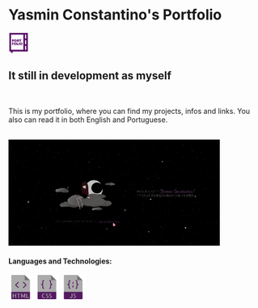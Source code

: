 <H1>Yasmin Constantino's Portfolio</H1>
<img src="icons/portfolio.png" width="40" />
<h2>It still in development as myself</h2>
<br>
<p>This is my portfolio, where you can find my projects, infos and links. You also can read it in both English and Portuguese.</p>
<br>
<img src="images/newPortfolio.gif">
<br>
<h4> Languages and Technologies:</h4>
  <div>
    <img src="icons/html.png" width="48"/>
    <img src="icons/css.png" width="48"/>
    <img src="icons/javascript.png" width="48"/>
  </div>
